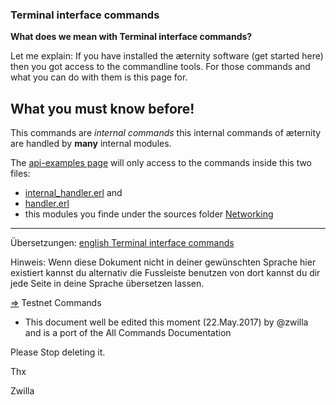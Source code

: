 ### Terminal interface commands


**What does we mean with Terminal interface commands?**

Let me explain: If you have installed the æternity software (get started here) then you got access to the
commandline tools. For those commands and what you can do with them is this page for.

## What you must know before!

This commands are _internal commands_ this internal commands of æternity are handled by **many** internal modules.

The [api-examples page](Api-Examples) will only access to the commands inside this two files:
 - [internal_handler.erl](../../../aeternity/testnet/blob/master/src/networking/internal_handler.erl) and 
 - [handler.erl](../../../aeternity/testnet/blob/master/src/networking/handler.erl)
 - this modules you finde under the sources folder [Networking](../../../aeternity/testnet/blob/master/src/networking/)

***
Übersetzungen: [english Terminal interface commands](Terminal-interface-commands)

Hinweis: Wenn diese Dokument nicht in deiner gewünschten Sprache hier existiert kannst du alternativ die Fussleiste benutzen
von dort kannst du dir jede Seite in deine Sprache übersetzen lassen.






[⇒](source) Testnet Commands


+ This document well be edited this moment (22.May.2017) by @zwilla and is a port of the All Commands Documentation

Please Stop deleting it. 

Thx

Zwilla